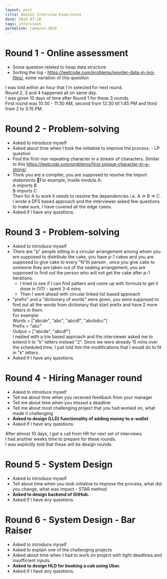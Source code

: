 ```yaml
---
layout: post
title: Amazon Interview Experience
date: 2020-07-20
tags: interviews
permalink: /amazon-2020
---
```

# **Round 1 - Online assessment**
+ Some question related to heap data structure
+ Sorting the log - <https://leetcode.com/problems/reorder-data-in-log-files/>, some variation of this question

I was told within an hour that I'm selected for next round. <br>
Round 2, 3 and 4 happened all on same day. <br>
I was given 10 days of time after Round 1 for these 3 rounds. <br>
First round was 10:30 - 11:30 AM, second from 12:30 till 1:45 PM and third from 2 to 3:15 PM.

# **Round 2 - Problem-solving**

+ Asked to introduce myself
+ Asked about time when I took the initiative to improve the process. - LP question
+ Find the first-non repeating character in a stream of characters. Similar to this <https://leetcode.com/problems/first-unique-character-in-a-string/>
+ Think you are a compiler, you are supposed to resolve the import statements.For example,
    Inside module A: <br>
    A imports B <br>
    B imports C <br>
    Then for A to work it needs to resolve the dependencies i.e. A => B  => C. <br>
    I wrote a DFS based approach and the interviewer asked few questions to make sure, I have covered all the edge cases.
+ Asked if I have any questions.

	
# **Round 3 - Problem-solving**

+ Asked to introduce myself
+ There are "p" people sitting in a circular arrangement among whom you are supposed to distribute the cake, you have p-1 cakes and you are supposed to give cake to every "N"th person , once you give cake to someone they are taken out of the seating arrangement, you are supposed to find out the person who will not get the cake after p-1 iterations. 
    + I tried to see if I can find pattern and come up with formula to get it done in O(1) - spent 3-4 mins
    + Then I went ahead with circular linked list based approach
 + "prefix" and a "dictionary of words" were given, you were supposed to find out all the words from dictionary that start prefix and have 2 more letters in them. <br>
    For example: <br>
        Words = ["abcde", "abc", "abcdf", "abcbdcc"] <br>
        Prefix = "abc" <br>
        Output = ["abcde", "abcdf"] <br>
    I replied with a trie based approach and the interviewer asked me to extend it to "k" letters instead "2". Since we were already 15 mins over the scheduled time, I just told him the modifications that I would do to fit in "k" letters.
+ Asked if I have any questions. 

	
# **Round 4 - Hiring Manager round**

+ Asked to introduce myself <br>
+ Tell me about time when you received feedback from your manager <br>
+ Tell me about time when you missed a deadline <br>
+ Tell me about most challenging project that you had worked on, what made it challenging <br>
+ **Asked to design (LLD) functionality of adding money to e-wallet**
+ Asked if I have any questions. <br>

After almost 10 days, I got a call from HR for next set of interviews. <br>
I had another weeks time to prepare for these rounds. <br> 
I was explicitly told that these will be design rounds.

# **Round 5 - System Design**

+ Asked to introduce myself <br>
+ Tell about time when you took initiative to improve the process, what did you change, what was impact - STAR method <br>
+ **Asked to design backend of GitHub.**
+ Asked if I have any questions. <br>


# **Round 6 - System Design - Bar Raiser**

+ Asked to introduce myself
+ Asked to explain one of the challenging projects
+ Asked about time when I had to work on project with tight deadlines and insufficient inputs.
+ **Asked to design HLD for booking a cab using Uber.**
+ Asked if I have any questions. 
 
	
	
	
	
	 
